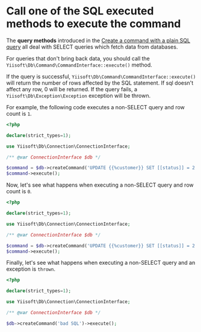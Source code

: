 # Call one of the SQL executed methods to execute the command

The **query methods** introduced in the [Create a command with a plain SQL query](create-command.md) all deal with SELECT queries which fetch data from databases.

For queries that don't bring back data, you should call the `Yiisoft\Db\Command\CommandInterface::execute()` method.

If the query is successful, `Yiisoft\Db\Command\CommandInterface::execute()` will return the number of rows affected by the SQL statement. If sql doesn't affect any row, 0 will be returned. If the query fails, a `Yiisoft\Db\Exception\Exception` exception will be thrown.

For example, the following code executes a non-SELECT query and row count is `1`.

```php
<?php

declare(strict_types=1);

use Yiisoft\Db\Connection\ConnectionInterface;

/** @var ConnectionInterface $db */

$command = $db->createCommand('UPDATE {{%customer}} SET [[status]] = 2 WHERE [[id]] = 1');
$command->execute();
```

Now, let's see what happens when executing a non-SELECT query and row count is `0`.

```php
<?php

declare(strict_types=1);

use Yiisoft\Db\Connection\ConnectionInterface;

/** @var ConnectionInterface $db */

$command = $db->createCommand('UPDATE {{%customer}} SET [[status]] = 2 WHERE [[id]] = 1000');
$command->execute();
```

Finally, let's see what happens when executing a non-SELECT query and an exception is `thrown`.

```php
<?php

declare(strict_types=1);

use Yiisoft\Db\Connection\ConnectionInterface;

/** @var ConnectionInterface $db */

$db->createCommand('bad SQL')->execute();
```
